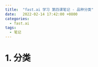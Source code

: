 ```yaml
---
title:  "fast.ai 学习 第四课笔记 - 品种分类"
date:   2022-02-14 17:42:00 +0800
categories:
  - fast.ai
tags:
  - 笔记
---
```


# 1. 分类